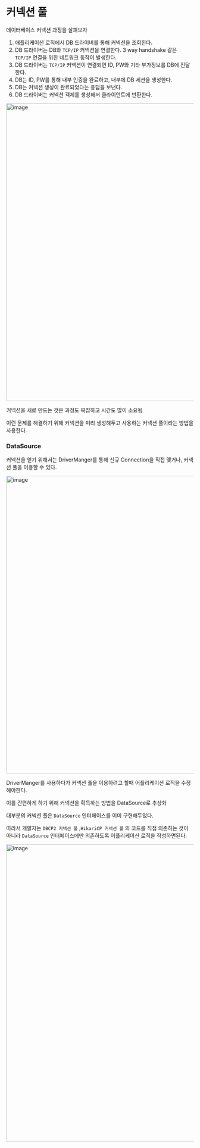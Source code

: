 # 커넥션 풀
데이터베이스 커넥션 과정을 살펴보자
1. 애플리케이션 로직에서 DB 드라이버를 통해 커넥션을 조회한다.
2. DB 드라이버는 DB와 `TCP/IP` 커넥션을 연결한다. 3 way handshake 같은 `TCP/IP` 연결을 위한 네트워크 동작이 발생한다.
3. DB 드라이버는 `TCP/IP` 커넥션이 연결되면 ID, PW와 기타 부가정보를 DB에 전달한다.
4. DB는 ID, PW를 통해 내부 인증을 완료하고, 내부에 DB 세션을 생성한다.
5. DB는 커넥션 생성이 완료되었다는 응답을 보낸다.
6. DB 드라이버는 커넥션 객체를 생성해서 클라이언트에 반환한다.

<img width="800" alt="image" src="https://github.com/hanuk96/TIL/assets/12428689/5d7ca582-f6a4-4f64-a15d-cc8afbe9f4a8">

커넥션을 새로 만드는 것은 과정도 복잡하고 시간도 많이 소요됨

이런 문제를 해결하기 위해 커넥션을 미리 생성해두고 사용하는 커넥션 풀이라는 방법을 사용한다.

### DataSource
커넥션을 얻기 위해서는 DriverManger를 통해 신규 Connection을 직접 맺거나, 커넥션 풀을 이용할 수 있다.

<img width="800" alt="image" src="https://github.com/hanuk96/TIL/assets/12428689/e068144c-31e9-47c5-ba1e-2dd5a1e56b7e">

DriverManger를 사용하다가 커넥션 풀을 이용하려고 할때 어플리케이션 로직을 수정해야한다.

이를 간편하게 하기 위해 커넥션을 획득하는 방법을 DataSource로 추상화

대부분의 커넥션 풀은 `DataSource` 인터페이스를 이미 구현해두었다. 

따라서 개발자는 `DBCP2 커넥션 풀` ,`HikariCP 커넥션 풀` 의 코드를 직접 의존하는 것이 아니라 `DataSource` 인터페이스에만 의존하도록 어플리케이션 로직을 작성하면된다.

<img width="800" alt="image" src="https://github.com/hanuk96/TIL/assets/12428689/4d684ce4-0708-4dba-8e31-41f1f7b66a7a">

